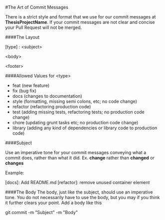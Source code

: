 #The Art of Commit Messages

There is a strict style and format that we use for our commit messages at **ThesisProjectName**. If your commit messages are not clear and concise your Pull Request will not be merged.

####The Layout

  [type] : \<subject>

  \<body>

  \<footer> 
  
####Allowed Values for \<type>
- feat (new feature)
- fix (bug fix)
- docs (changes to documentation)
- style (formatting, missing semi colons, etc; no code change)
- refactor (refactoring production code)
- test (adding missing tests, refactoring tests; no production code change)
- chore (updating grunt tasks etc; no production code change)
- library (adding any kind of dependencies or library code to production code)

####Subject

Use an imperative tone for your commit messages conveying what a commit does, rather than what it did. Ex. **change** rather than **changed** or **changes**

Example:
  
  [docs]: Add README.md
  [refactor]: remove unused container element
  
####The Body
The body, just like the subject, should use an imperative tone. You do not necessarily have to use the body, but you may if you think it further clears your point. Add a body like this

  git commit -m "Subject" -m "Body"
